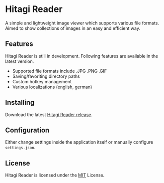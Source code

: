 Hitagi Reader
=============
A simple and lightweight image viewer which supports various file formats. Aimed to show collections of images in an easy and efficient way.

## Features
Hitagi Reader is still in development. Following features are available in the latest version.

- Supported file formats include .JPG .PNG .GIF
- Saving/favoriting directory paths
- Custom hotkey management
- Various localizations (english, german)

## Installing
Download the latest [Hitagi Reader release](https://github.com/gimu/hitagi-reader/releases).

## Configuration
Either change settings inside the application itself or manually configure ``settings.json``.

## License
Hitagi Reader is licensed under the [MIT](http://opensource.org/licenses/MIT) License.